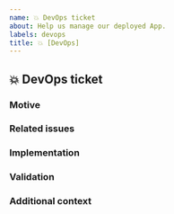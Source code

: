 ```yaml
---
name: 💥 DevOps ticket
about: Help us manage our deployed App.
labels: devops
title: 💥 [DevOps]
---
```


## 💥 DevOps ticket
<!-- Describe your issue in detail. Include screenshots if needed. Give us as much information as possible. Use a clear and concise description of what the problem is.-->

### Motive
<!-- Why does this task need to be done? What can we benefit from this? -->

### Related issues
<!-- Are there any related issues to link to? Please paste them below for reference. -->

### Implementation
<!-- Please, document any ideas of how the task can be performed. -->

### Validation
<!-- How can we make sure that this task was successful? -->

### Additional context
<!-- Add other context or background about the feature request here.-->
